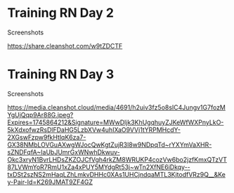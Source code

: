 # Training RN Day 2

Screenshots

https://share.cleanshot.com/w9tZDCTF

# Training RN Day 3

Screenshots

https://media.cleanshot.cloud/media/4691/h2uiv3fz5o8sIC4Jungv1G7fozMYgUjQqp9Ar88G.jpeg?Expires=1745864212&Signature=MWwDljk3KhUgqhuyZJKeWfWXPnyLkO-5kXdxofwzRsDlFDaHG5LzbXVw4uhIXaO9VVj1tYRPMHcdY-2XGswFzpw9fkHtlqK6za7-GX38NMbLOVGuAXwgWJocQwKgtZujR3l8w9NDpqTd~rYXYmVaXHR-sZNDFqfA~IaUbJUmrGxWNwhDkwuv-Okc3xryN1BvrLHDsZKZOJCfVgh4rkZM8WRUKP4cozVw6bo2jzfKmxQTzVT87LVWmYoR7RmU1xZa4xPUY5MYdgRt53j~wTn2XfNE6iDkqy--txDSt2szNS2mHaqLZhLmkvDHHc0XAs1UHCjndqaMTL3KjtodfVRz9Q__&Key-Pair-Id=K269JMAT9ZF4GZ
